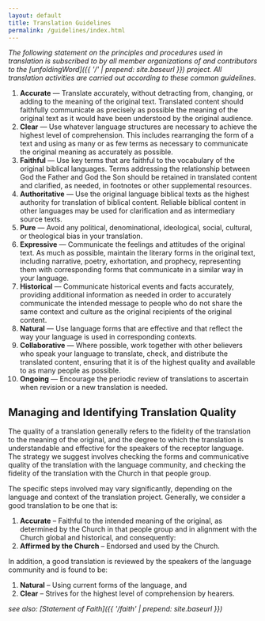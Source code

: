 ```yaml
---
layout: default
title: Translation Guidelines
permalink: /guidelines/index.html
---
```


*The following statement on the principles and procedures used in
translation is subscribed to by all member organizations of and
contributors to the [unfoldingWord]({{ '/' | prepend: site.baseurl }}) project. All translation
activities are carried out according to these common guidelines.*

1.  **Accurate** — Translate accurately, without detracting from,
    changing, or adding to the meaning of the original text. Translated
    content should faithfully communicate as precisely as possible the
    meaning of the original text as it would have been understood by the
    original audience.
2.  **Clear** — Use whatever language structures are necessary to
    achieve the highest level of comprehension. This includes
    rearranging the form of a text and using as many or as few terms as
    necessary to communicate the original meaning as accurately as
    possible.
3.  **Faithful** — Use key terms that are faithful to the vocabulary of
    the original biblical languages. Terms addressing the relationship
    between God the Father and God the Son should be retained in
    translated content and clarified, as needed, in footnotes or other
    supplemental resources.
4.  **Authoritative** — Use the original language biblical texts as the
    highest authority for translation of biblical content. Reliable
    biblical content in other languages may be used for clarification
    and as intermediary source texts.
5.  **Pure** — Avoid any political, denominational, ideological, social,
    cultural, or theological bias in your translation.
6.  **Expressive** — Communicate the feelings and attitudes of the
    original text. As much as possible, maintain the literary forms in
    the original text, including narrative, poetry, exhortation, and
    prophecy, representing them with corresponding forms that
    communicate in a similar way in your language.
7.  **Historical** — Communicate historical events and facts accurately,
    providing additional information as needed in order to accurately
    communicate the intended message to people who do not share the same
    context and culture as the original recipients of the original
    content.
8.  **Natural** — Use language forms that are effective and that reflect
    the way your language is used in corresponding contexts.
9.  **Collaborative** — Where possible, work together with other
    believers who speak your language to translate, check, and
    distribute the translated content, ensuring that it is of the
    highest quality and available to as many people as possible.
10. **Ongoing** — Encourage the periodic review of translations to
    ascertain when revision or a new translation is needed.

Managing and Identifying Translation Quality
--------------------------------------------

The quality of a translation generally refers to the fidelity of the
translation to the meaning of the original, and the degree to which the
translation is understandable and effective for the speakers of the
receptor language. The strategy we suggest involves checking the forms
and communicative quality of the translation with the language
community, and checking the fidelity of the translation with the Church
in that people group.

The specific steps involved may vary significantly, depending on the
language and context of the translation project. Generally, we consider
a good translation to be one that is:

1.  **Accurate** – Faithful to the intended meaning of the original, as
    determined by the Church in that people group and in alignment with
    the Church global and historical, and consequently:
2.  **Affirmed by the Church** – Endorsed and used by the Church.

In addition, a good translation is reviewed by the speakers of the
language community and is found to be:

1.  **Natural** – Using current forms of the language, and
2.  **Clear** – Strives for the highest level of comprehension by
    hearers.

*see also: [Statement of Faith]({{ '/faith' | prepend: site.baseurl }})*
